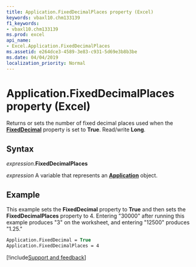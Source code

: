 ```yaml
---
title: Application.FixedDecimalPlaces property (Excel)
keywords: vbaxl10.chm133139
f1_keywords:
- vbaxl10.chm133139
ms.prod: excel
api_name:
- Excel.Application.FixedDecimalPlaces
ms.assetid: e264dce3-4589-3e83-c931-5d69e3b8b3be
ms.date: 04/04/2019
localization_priority: Normal
---
```



# Application.FixedDecimalPlaces property (Excel)

Returns or sets the number of fixed decimal places used when the **[FixedDecimal](Excel.Application.FixedDecimal.md)** property is set to **True**. Read/write **Long**.


## Syntax

_expression_.**FixedDecimalPlaces**

_expression_ A variable that represents an **[Application](Excel.Application(object).md)** object.


## Example

This example sets the **FixedDecimal** property to **True** and then sets the **FixedDecimalPlaces** property to 4. Entering "30000" after running this example produces "3" on the worksheet, and entering "12500" produces "1.25."

```vb
Application.FixedDecimal = True 
Application.FixedDecimalPlaces = 4
```




[!include[Support and feedback](~/includes/feedback-boilerplate.md)]